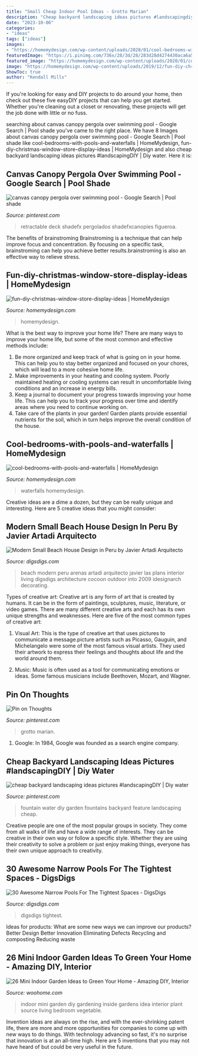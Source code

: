 ```yaml
---
title: "Small Cheap Indoor Pool Ideas - Grotto Marian"
description: "Cheap backyard landscaping ideas pictures #landscapingdiy"
date: "2023-10-06"
categories:
- "ideas"
tags: ["ideas"]
images:
- "https://homemydesign.com/wp-content/uploads/2020/01/cool-bedrooms-with-pools-and-waterfalls.jpg"
featuredImage: "https://i.pinimg.com/736x/28/3d/28/283d28d4274430aca6a5a9a72b97ac72.jpg"
featured_image: "https://homemydesign.com/wp-content/uploads/2020/01/cool-bedrooms-with-pools-and-waterfalls.jpg"
image: "https://homemydesign.com/wp-content/uploads/2019/12/fun-diy-christmas-window-store-display-ideas.jpg"
ShowToc: true
author: "Kendall Mills"
---
```



If you're looking for easy and DIY projects to do around your home, then check out these five easyDIY projects that can help you get started. Whether you're cleaning out a closet or renovating, these projects will get the job done with little or no fuss.

	

		
searching about canvas canopy pergola over swimming pool - Google Search | Pool shade you've came to the right place. We have 8 Images about canvas canopy pergola over swimming pool - Google Search | Pool shade like cool-bedrooms-with-pools-and-waterfalls | HomeMydesign, fun-diy-christmas-window-store-display-ideas | HomeMydesign and also cheap backyard landscaping ideas pictures #landscapingDIY | Diy water. Here it is:
		
    
## Canvas Canopy Pergola Over Swimming Pool - Google Search | Pool Shade

<img loading=lazy src="https://i.pinimg.com/736x/1f/e6/2e/1fe62e6ec2e49bae041f718a9402f5d2.jpg" onerror="this.onerror=null;this.src='https://tse3.mm.bing.net/th?id=OIP.sUGLH1ivj1HAr0Gnbj4aQwHaE7&amp;pid=15.1';" alt="canvas canopy pergola over swimming pool - Google Search | Pool shade">

_Source: pinterest.com_

>retractable deck shadefx pergolados shadefxcanopies figueroa. 

	

The benefits of brainstroming
Brainstroming is a technique that can help improve focus and concentration. By focusing on a specific task, brainstroming can help you achieve better results.brainstroming is also an effective way to relieve stress.

    
## Fun-diy-christmas-window-store-display-ideas | HomeMydesign

<img loading=lazy src="https://homemydesign.com/wp-content/uploads/2019/12/fun-diy-christmas-window-store-display-ideas.jpg" onerror="this.onerror=null;this.src='https://tse2.mm.bing.net/th?id=OIP.BklglxYY6Icn0P-i18tR7gHaLO&amp;pid=15.1';" alt="fun-diy-christmas-window-store-display-ideas | HomeMydesign">

_Source: homemydesign.com_

>homemydesign. 

	

What is the best way to improve your home life?
There are many ways to improve your home life, but some of the most common and effective methods include: 
1. Be more organized and keep track of what is going on in your home. This can help you to stay better organized and focused on your chores, which will lead to a more cohesive home life. 
2. Make improvements in your heating and cooling system. Poorly maintained heating or cooling systems can result in uncomfortable living conditions and an increase in energy bills. 
3. Keep a journal to document your progress towards improving your home life. This can help you to track your progress over time and identify areas where you need to continue working on. 
4. Take care of the plants in your garden! Garden plants provide essential nutrients for the soil, which in turn helps improve the overall condition of the house.

    
## Cool-bedrooms-with-pools-and-waterfalls | HomeMydesign

<img loading=lazy src="https://homemydesign.com/wp-content/uploads/2020/01/cool-bedrooms-with-pools-and-waterfalls.jpg" onerror="this.onerror=null;this.src='https://tse2.mm.bing.net/th?id=OIP.7-B5cvm1_ZBiG-Xe36HB0wHaLV&amp;pid=15.1';" alt="cool-bedrooms-with-pools-and-waterfalls | HomeMydesign">

_Source: homemydesign.com_

>waterfalls homemydesign. 

	

Creative ideas are a dime a dozen, but they can be really unique and interesting. Here are 5 creative ideas that you might consider: 

    
## Modern Small Beach House Design In Peru By Javier Artadi Arquitecto

<img loading=lazy src="https://www.digsdigs.com/photos/modern-small-beach-house-design-5-554x850.jpg" onerror="this.onerror=null;this.src='https://tse2.mm.bing.net/th?id=OIP.pity6MCSZwPrTpt2wI_gdAHaLX&amp;pid=15.1';" alt="Modern Small Beach House Design in Peru by Javier Artadi Arquitecto">

_Source: digsdigs.com_

>beach modern peru arenas artadi arquitecto javier las plans interior living digsdigs architecture cocoon outdoor into 2009 idesignarch decorating. 

	

Types of creative art:
Creative art is any form of art that is created by humans. It can be in the form of paintings, sculptures, music, literature, or video games. There are many different creative arts and each has its own unique strengths and weaknesses. Here are five of the most common types of creative art:
1. Visual Art: This is the type of creative art that uses pictures to communicate a message.picture artists such as Picasso, Gauguin, and Michelangelo were some of the most famous visual artists. They used their artwork to express their feelings and thoughts about life and the world around them.

2. Music: Music is often used as a tool for communicating emotions or ideas. Some famous musicians include Beethoven, Mozart, and Wagner.

    
## Pin On Thoughts

<img loading=lazy src="https://i.pinimg.com/736x/36/e7/28/36e728d4e26c25d7af331c64b9d2328e.jpg" onerror="this.onerror=null;this.src='https://tse4.mm.bing.net/th?id=OIP.hg8BTYk_ZIJSk8gO8NunvAHaFj&amp;pid=15.1';" alt="Pin on Thoughts">

_Source: pinterest.com_

>grotto marian. 

	

1. Google: In 1984, Google was founded as a search engine company.

    
## Cheap Backyard Landscaping Ideas Pictures #landscapingDIY | Diy Water

<img loading=lazy src="https://i.pinimg.com/736x/28/3d/28/283d28d4274430aca6a5a9a72b97ac72.jpg" onerror="this.onerror=null;this.src='https://tse1.mm.bing.net/th?id=OIP.gW-440JSdUdKoNnoKLrsLwAAAA&amp;pid=15.1';" alt="cheap backyard landscaping ideas pictures #landscapingDIY | Diy water">

_Source: pinterest.com_

>fountain water diy garden fountains backyard feature landscaping cheap. 

	

Creative people are one of the most popular groups in society. They come from all walks of life and have a wide range of interests. They can be creative in their own way or follow a specific style. Whether they are using their creativity to solve a problem or just enjoy making things, everyone has their own unique approach to creativity.

    
## 30 Awesome Narrow Pools For The Tightest Spaces - DigsDigs

<img loading=lazy src="https://www.digsdigs.com/photos/2017/05/15-a-narrow-pool-that-goes-along-the-whole-house-and-keeps-privacy-with-a-stone-wall.jpg" onerror="this.onerror=null;this.src='https://tse1.mm.bing.net/th?id=OIP.JlGc6Ojv96tJ8y2cobt0GAHaJ4&amp;pid=15.1';" alt="30 Awesome Narrow Pools For The Tightest Spaces - DigsDigs">

_Source: digsdigs.com_

>digsdigs tightest. 

	

Ideas for products: What are some new ways we can improve our products?
Better Design
Better Innovation
Eliminating Defects
Recycling and composting
Reducing waste

    
## 26 Mini Indoor Garden Ideas To Green Your Home - Amazing DIY, Interior

<img loading=lazy src="http://www.woohome.com/wp-content/uploads/2014/03/Mini-Indoor-Gardening-25.jpg" onerror="this.onerror=null;this.src='https://tse4.mm.bing.net/th?id=OIP.nZIcHyFdWDpxEEyhYzniHwHaPd&amp;pid=15.1';" alt="26 Mini Indoor Garden Ideas to Green Your Home - Amazing DIY, Interior">

_Source: woohome.com_

>indoor mini garden diy gardening inside gardens idea interior plant source living bedroom vegetable. 

	

Invention ideas are always on the rise, and with the ever-shrinking patent life, there are more and more opportunities for companies to come up with new ways to do things. With technology advancing so fast, it's no surprise that innovation is at an all-time high. Here are 5 inventions that you may not have heard of but could be very useful in the future.

